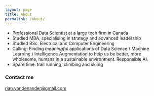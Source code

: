 ```yaml
---
layout: page
title: About
permalink: /about/
---
```


* Professional Data Scientist at a large tech firm in Canada
* Studied MBA, specialising in strategy and advanced leadership
* Studied BSc. Electrical and Computer Engineering
* Calling: Finding _meaningful_ applications of Data Science / Machine Learning / Intelligence Augmentation to help us be better, more wholesome, humans in a sustainable environment. Responsible AI.
* Spare time: trail running, climbing and skiing

### Contact me

[rian.vandenander@gmail.com](mailto:rian.vandenander@gmail.com)
